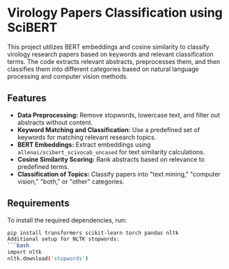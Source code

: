 # Virology Papers Classification using SciBERT 
This project utilizes BERT embeddings and cosine similarity to classify virology research papers based on keywords and relevant classification terms. 
The code extracts relevant abstracts, preprocesses them, and then classifies them into different categories based on natural language processing and computer vision methods.
## Features
- **Data Preprocessing:** Remove stopwords, lowercase text, and filter out abstracts without content.
- **Keyword Matching and Classification:** Use a predefined set of keywords for matching relevant research topics.
- **BERT Embeddings:** Extract embeddings using `allenai/scibert_scivocab_uncased` for text similarity calculations.
- **Cosine Similarity Scoring:** Rank abstracts based on relevance to predefined terms.
- **Classification of Topics:** Classify papers into "text mining," "computer vision," "both," or "other" categories.
## Requirements
To install the required dependencies, run:
```bash
pip install transformers scikit-learn torch pandas nltk
Additional setup for NLTK stopwords:
```bash
import nltk
nltk.download('stopwords')
